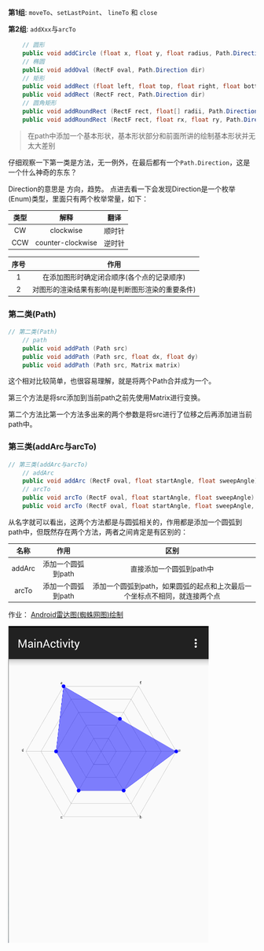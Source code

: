 **第1组**: `moveTo`、`setLastPoint`、 `lineTo` 和 `close`

**第2组**: `addXxx`与`arcTo`

```java
    // 圆形
    public void addCircle (float x, float y, float radius, Path.Direction dir)
    // 椭圆
    public void addOval (RectF oval, Path.Direction dir)
    // 矩形
    public void addRect (float left, float top, float right, float bottom, Path.Direction dir)
    public void addRect (RectF rect, Path.Direction dir)
    // 圆角矩形
    public void addRoundRect (RectF rect, float[] radii, Path.Direction dir)
    public void addRoundRect (RectF rect, float rx, float ry, Path.Direction dir)
```

>在path中添加一个基本形状，基本形状部分和前面所讲的绘制基本形状并无太大差别

仔细观察一下第一类是方法，无一例外，在最后都有一个`Path.Direction`，这是一个什么神奇的东东？

Direction的意思是 方向，趋势。 点进去看一下会发现Direction是一个枚举(Enum)类型，里面只有两个枚举常量，如下：

类型|解释|翻译
|:---:|:----:|:--:|
CW | clockwise | 顺时针
CCW | counter-clockwise |	逆时针


序号 | 作用
|:----:|:----:|
1 |	在添加图形时确定闭合顺序(各个点的记录顺序)
2 |	对图形的渲染结果有影响(是判断图形渲染的重要条件)



### 第二类(Path)

```java
// 第二类(Path)
    // path
    public void addPath (Path src)
    public void addPath (Path src, float dx, float dy)
    public void addPath (Path src, Matrix matrix)
```

这个相对比较简单，也很容易理解，就是将两个Path合并成为一个。

第三个方法是将src添加到当前path之前先使用Matrix进行变换。

第二个方法比第一个方法多出来的两个参数是将src进行了位移之后再添加进当前path中。




### 第三类(addArc与arcTo)

```java
// 第三类(addArc与arcTo)
    // addArc
    public void addArc (RectF oval, float startAngle, float sweepAngle)
    // arcTo
    public void arcTo (RectF oval, float startAngle, float sweepAngle)
    public void arcTo (RectF oval, float startAngle, float sweepAngle, boolean forceMoveTo)
```

从名字就可以看出，这两个方法都是与圆弧相关的，作用都是添加一个圆弧到path中，但既然存在两个方法，两者之间肯定是有区别的：


名称|作用|区别
|:----:|:----:|:---:|
addArc |	添加一个圆弧到path |	直接添加一个圆弧到path中
arcTo |	添加一个圆弧到path |	添加一个圆弧到path，如果圆弧的起点和上次最后一个坐标点不相同，就连接两个点


作业：
[Android雷达图(蜘蛛网图)绘制 ](http://blog.csdn.net/crazy__chen/article/details/50163693)

![雷达](images/leida.png)







































#
